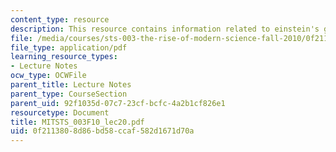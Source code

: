 ```yaml
---
content_type: resource
description: This resource contains information related to einstein's gravity.
file: /media/courses/sts-003-the-rise-of-modern-science-fall-2010/0f2113808d86bd58ccaf582d1671d70a_MITSTS_003F10_lec20.pdf
file_type: application/pdf
learning_resource_types:
- Lecture Notes
ocw_type: OCWFile
parent_title: Lecture Notes
parent_type: CourseSection
parent_uid: 92f1035d-07c7-23cf-bcfc-4a2b1cf826e1
resourcetype: Document
title: MITSTS_003F10_lec20.pdf
uid: 0f211380-8d86-bd58-ccaf-582d1671d70a
---
```

